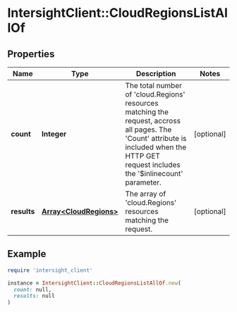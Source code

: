 # IntersightClient::CloudRegionsListAllOf

## Properties

| Name | Type | Description | Notes |
| ---- | ---- | ----------- | ----- |
| **count** | **Integer** | The total number of &#39;cloud.Regions&#39; resources matching the request, accross all pages. The &#39;Count&#39; attribute is included when the HTTP GET request includes the &#39;$inlinecount&#39; parameter. | [optional] |
| **results** | [**Array&lt;CloudRegions&gt;**](CloudRegions.md) | The array of &#39;cloud.Regions&#39; resources matching the request. | [optional] |

## Example

```ruby
require 'intersight_client'

instance = IntersightClient::CloudRegionsListAllOf.new(
  count: null,
  results: null
)
```

